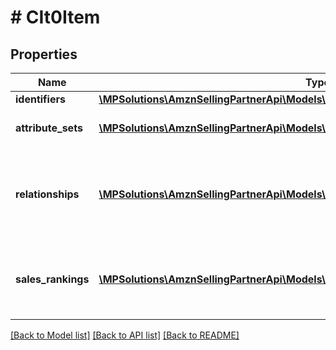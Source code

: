 # # CIt0Item

## Properties

Name | Type | Description | Notes
------------ | ------------- | ------------- | -------------
**identifiers** | [**\MPSolutions\AmznSellingPartnerApi\Models\CatalogItemsV0\CIt0IdentifierType**](CIt0IdentifierType.md) |  |
**attribute_sets** | [**\MPSolutions\AmznSellingPartnerApi\Models\CatalogItemsV0\CIt0AttributeSetListType[]**](CIt0AttributeSetListType.md) | A list of attributes for the item. | [optional]
**relationships** | [**\MPSolutions\AmznSellingPartnerApi\Models\CatalogItemsV0\CIt0RelationshipType[]**](CIt0RelationshipType.md) | A list of variation relationship information, if applicable for the item. | [optional]
**sales_rankings** | [**\MPSolutions\AmznSellingPartnerApi\Models\CatalogItemsV0\CIt0SalesRankType[]**](CIt0SalesRankType.md) | A list of sales rank information for the item by category. | [optional]

[[Back to Model list]](../../README.md#models) [[Back to API list]](../../README.md#endpoints) [[Back to README]](../../README.md)
